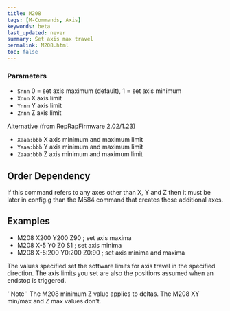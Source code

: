 ```yaml
---
title: M208
tags: [M-Commands, Axis] 
keywords: beta 
last_updated: never 
summary: Set axis max travel 
permalink: M208.html
toc: false 
---
```



### Parameters

* `Snnn` 0 = set axis maximum (default), 1 = set axis minimum
* `Xnnn` X axis limit
* `Ynnn` Y axis limit
* `Znnn` Z axis limit

Alternative (from RepRapFirmware 2.02/1.23)

* `Xaaa:bbb` X axis minimum and maximum limit
* `Yaaa:bbb` Y axis minimum and maximum limit
* `Zaaa:bbb` Z axis minimum and maximum limit

## Order Dependency

If this command refers to any axes other than X, Y and Z then it must be later in config.g than the M584 command that creates those additional axes.

## Examples

* M208 X200 Y200 Z90 ; set axis maxima
* M208 X-5 Y0 Z0 S1 ; set axis minima
* M208 X-5:200 Y0:200 Z0:90 ; set axis minima and maxima

The values specified set the software limits for axis travel in the specified direction. The axis limits you set are also the positions assumed when an endstop is triggered.

''Note'' The M208 minimum Z value applies to deltas. The M208 XY min/max and Z max values don't.

